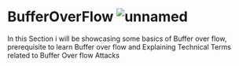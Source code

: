 # BufferOverFlow   ![unnamed](https://github.com/user-attachments/assets/5ce3ed0a-1957-46e0-8832-4899759bc655)

In this Section i will be showcasing some basics of Buffer over flow, prerequisite to learn Buffer over flow and Explaining Technical Terms related to Buffer Over flow Attacks
